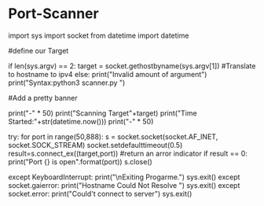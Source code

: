 # Port-Scanner
import sys
import socket
from datetime import datetime

#define our Target

if len(sys.argv) == 2:
                target = socket.gethostbyname(sys.argv[1]) #Translate to hostname to ipv4
else:
        print("Invalid  amount of argument")
        print("Syntax:python3 scanner.py <ip>")

#Add a pretty banner

print("-" * 50)
print("Scanning Target"+target)
print("Time Started:"+str(datetime.now()))
print("-" * 50)


try:
        for port in range(50,888):
                s = socket.socket(socket.AF_INET, socket.SOCK_STREAM)
                socket.setdefaulttimeout(0.5)
                result=s.connect_ex((target,port)) #return an arror indicator
                if result == 0:
                        print("Port {} is open".format(port))
                s.close()

except KeyboardInterrupt:
        print("\nExiting Progarme.")
        sys.exit()
except socket.gaierror:
        print("Hostname Could Not Resolve ")
        sys.exit()
except socket.error:
        print("Could't connect to server")
        sys.exit()
